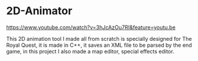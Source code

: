 # 2D-Animator

https://www.youtube.com/watch?v=3hJcAzOu7RI&feature=youtu.be

This 2D animation tool I made all from scratch is specially designed for The Royal Quest, it is made in C++, it saves an XML file to be parsed by the end game, in this project I also made a map editor, special effects editor.
